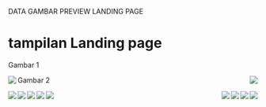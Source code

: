 DATA GAMBAR PREVIEW LANDING PAGE

# tampilan Landing page
<p>Gambar 1</p>
<p>
<img align="left" src="https://raw.githubusercontent.com/Biequl/DataGambar/main/Template%201.jpg" data-canonical-src="https://beetechmedia.my.id" style="max-width:30%;">
<img align="right" src="https://raw.githubusercontent.com/Biequl/DataGambar/main/Template%202.jpg" data-canonical-src="https://beetechmedia.my.id" style="max-width:30%;">
<p>Gambar 2</p>
<p>
<img align="left"  src="https://raw.githubusercontent.com/Biequl/DataGambar/main/Template%203.jpg" data-canonical-src="https://beetechmedia.my.id" style="max-width:30%;">
<img align="right" src="https://raw.githubusercontent.com/Biequl/DataGambar/main/Template%204.jpg" data-canonical-src="https://beetechmedia.my.id" style="max-width:70%;">
<img align="left" src="https://raw.githubusercontent.com/Biequl/DataGambar/main/Template%205.jpg" data-canonical-src="https://beetechmedia.my.id" style="max-width:70%;">
<img align="right" src="https://raw.githubusercontent.com/Biequl/DataGambar/main/Template%206.jpg" data-canonical-src="https://beetechmedia.my.id" style="max-width:100%;">
<img align="left" src="https://raw.githubusercontent.com/Biequl/DataGambar/main/Template%207.jpg" data-canonical-src="https://beetechmedia.my.id" style="max-width:100%;">
<img align="right" src="https://raw.githubusercontent.com/Biequl/DataGambar/main/Template%208.jpg" data-canonical-src="https://beetechmedia.my.id" style="max-width:100%;">
<img align="left" src="https://raw.githubusercontent.com/Biequl/DataGambar/main/Template%209.jpg" data-canonical-src="https://beetechmedia.my.id" style="max-width:100%;">
<img align="right" src="https://raw.githubusercontent.com/Biequl/DataGambar/main/Template%2010.jpg" data-canonical-src="https://beetechmedia.my.id" style="max-width:100%;">
<img align="left" src="https://raw.githubusercontent.com/Biequl/DataGambar/main/Template%2011.jpg" data-canonical-src="https://beetechmedia.my.id" style="max-width:100%;">
